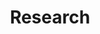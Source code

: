 ---
layout: research
permalink: /research/
title: Research
tags: [research]
modified: 15-09-2020
comments: false
---